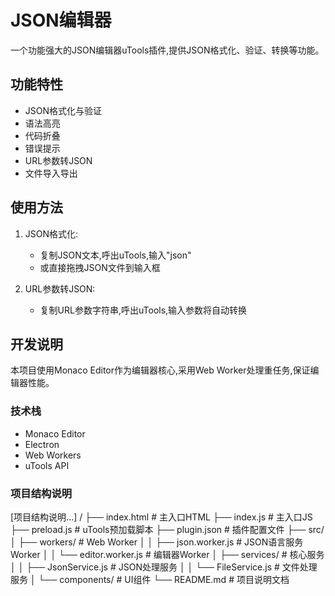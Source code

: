 # JSON编辑器

一个功能强大的JSON编辑器uTools插件,提供JSON格式化、验证、转换等功能。

## 功能特性

- JSON格式化与验证
- 语法高亮
- 代码折叠
- 错误提示
- URL参数转JSON
- 文件导入导出

## 使用方法

1. JSON格式化:
   - 复制JSON文本,呼出uTools,输入"json"
   - 或直接拖拽JSON文件到输入框

2. URL参数转JSON:
   - 复制URL参数字符串,呼出uTools,输入参数将自动转换

## 开发说明

本项目使用Monaco Editor作为编辑器核心,采用Web Worker处理重任务,保证编辑器性能。

### 技术栈

- Monaco Editor
- Electron
- Web Workers
- uTools API

### 项目结构说明
[项目结构说明...]
/
├── index.html              # 主入口HTML
├── index.js               # 主入口JS
├── preload.js            # uTools预加载脚本
├── plugin.json           # 插件配置文件
├── src/
│   ├── workers/          # Web Worker
│   │   ├── json.worker.js     # JSON语言服务Worker
│   │   └── editor.worker.js   # 编辑器Worker
│   ├── services/         # 核心服务
│   │   ├── JsonService.js     # JSON处理服务
│   │   └── FileService.js     # 文件处理服务
│   └── components/       # UI组件
└── README.md            # 项目说明文档
